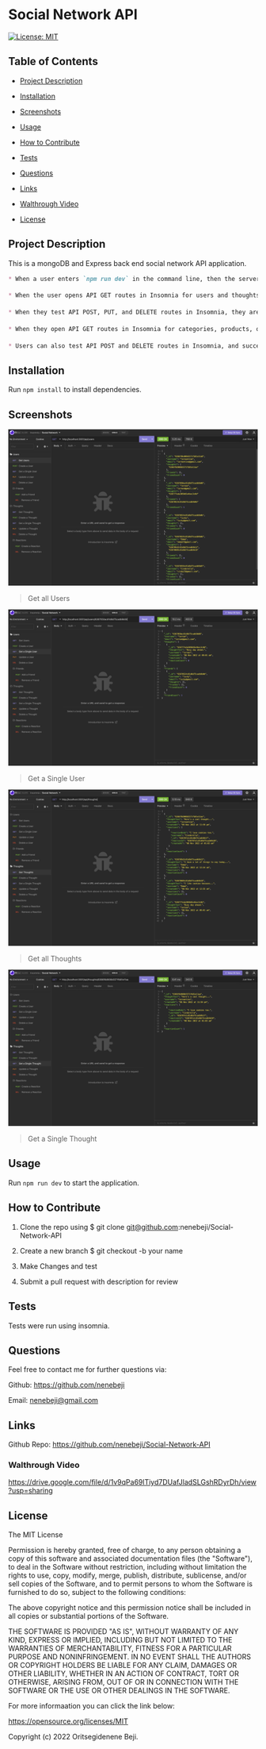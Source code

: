 # Social Network API

[![License: MIT](https://img.shields.io/badge/License-MIT-yellow.svg)](https://opensource.org/licenses/MIT)

## Table of Contents

- [Project Description](#project-description)

- [Installation](#installation)

- [Screenshots](#screenshots)

- [Usage](#usage)

- [How to Contribute](#how-to-contribute)

- [Tests](#test)

- [Questions](#questions)

- [Links](#links)

 - [Walthrough Video](#walkthrough-video)

- [License](#license)

## Project Description

This is a mongoDB and Express back end social network API application.

```md
* When a user enters `npm run dev` in the command line, then the server is started and the Mongoose models are synced to the MongoDB database.

* When the user opens API GET routes in Insomnia for users and thoughts, then the data for each of these routes is displayed in a formatted JSON

* When they test API POST, PUT, and DELETE routes in Insomnia, they are able to successfully create, update, and delete users and thoughts in my database

* When they open API GET routes in Insomnia for categories, products, or tags, the data for each of these routes is displayed in a formatted JSON.

* Users can also test API POST and DELETE routes in Insomnia, and successfully create and delete reactions to thoughts and add and remove friends to a user’s friend list.
```

## Installation

Run `npm install`  to install dependencies.


## Screenshots

![App Image](/assets/images/GetUsers.png)
> Get all Users

![App Image](/assets/images/OneUser.png)
> Get a Single User

![App Image](/assets/images/GetThoughts.png)
> Get all Thoughts

![App Image](/assets/images/OneThought.png)
> Get a Single Thought


## Usage 

Run `npm run dev` to start the application.


## How to Contribute

1. Clone the repo using $ git clone git@github.com:nenebeji/Social-Network-API

2. Create a new branch $ git checkout -b your name 

3. Make Changes and test 

4. Submit a pull request with description for review


## Tests

Tests were run using  insomnia.


## Questions

Feel free to contact me for further questions via:

Github: https://github.com/nenebeji

Email: nenebeji@gmail.com


## Links

Github Repo: https://github.com/nenebeji/Social-Network-API


### Walthrough Video

https://drive.google.com/file/d/1v9qPa69lTiyd7DUafJladSLGshRDyrDh/view?usp=sharing


## License

The MIT License

  
Permission is hereby granted, free of charge, to any person obtaining a copy
of this software and associated documentation files (the "Software"), to deal
in the Software without restriction, including without limitation the rights
to use, copy, modify, merge, publish, distribute, sublicense, and/or sell
copies of the Software, and to permit persons to whom the Software is
furnished to do so, subject to the following conditions:
    
The above copyright notice and this permission notice shall be included in all
copies or substantial portions of the Software.
    
THE SOFTWARE IS PROVIDED "AS IS", WITHOUT WARRANTY OF ANY KIND, EXPRESS OR
IMPLIED, INCLUDING BUT NOT LIMITED TO THE WARRANTIES OF MERCHANTABILITY,
FITNESS FOR A PARTICULAR PURPOSE AND NONINFRINGEMENT. IN NO EVENT SHALL THE
AUTHORS OR COPYRIGHT HOLDERS BE LIABLE FOR ANY CLAIM, DAMAGES OR OTHER
LIABILITY, WHETHER IN AN ACTION OF CONTRACT, TORT OR OTHERWISE, ARISING FROM,
OUT OF OR IN CONNECTION WITH THE SOFTWARE OR THE USE OR OTHER DEALINGS IN THE
SOFTWARE.

For more informaation you can click the link below:

https://opensource.org/licenses/MIT

Copyright (c) 2022 Oritsegidenene Beji.